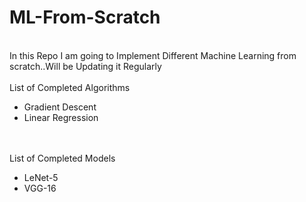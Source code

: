 # ML-From-Scratch
<br>
In this Repo I am going to Implement Different Machine Learning from scratch..Will be Updating it Regularly

<br>
<br>
List of Completed Algorithms 
<ul>
  <li>Gradient Descent</li>
  <li>Linear Regression</li>
</ul>


<br>
<br>
List of Completed Models 
<ul>
  <li>LeNet-5</li>
  <li>VGG-16</li>

</ul>
